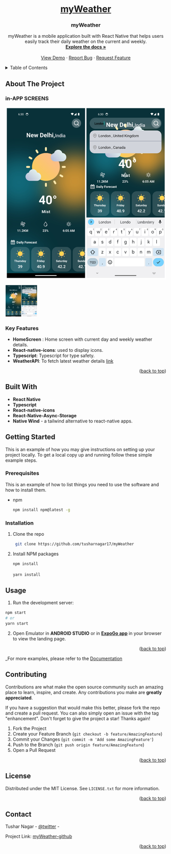 <a name="readme-top"></a>

<!-- [![Contributors][contributors-shield]][contributors-url]
[![Forks][forks-shield]][forks-url]
[![Stargazers][stars-shield]][stars-url]
[![Issues][issues-shield]][issues-url]
[![MIT License][license-shield]][license-url]
[![LinkedIn][linkedin-shield]][linkedin-url] -->

<!-- PROJECT LOGO -->
<br />
<div align="center">
  <a href="https://github.com/tusharnagar17/myWeather">
    <h1>myWeather</h1>
  </a>

  <h3 align="center">myWeather</h3>

  <p align="center">
  myWeather is a mobile application built with React Native that helps users easily track their daily weather on the current and weekly.
    <br />
    <a href=""><strong>Explore the docs »</strong></a>
    <br />
    <br />
    <a href="https://github.com/tusharnagar17/myWeather">View Demo</a>
    ·
    <a href="https://github.com/tusharnagar17/myWeather/issues/new?labels=bug&template=bug-report---.md">Report Bug</a>
    ·
    <a href="https://github.com/tusharnagar17/myWeather/issues/new?labels=enhancement&template=feature-request---.md">Request Feature</a>
  </p>
</div>

<!-- TABLE OF CONTENTS -->
<details>
  <summary>Table of Contents</summary>
  <ol>
    <li>
      <a href="#about-the-project">About The Project</a>
      <ul>
        <li><a href="#built-with">Built With</a></li>
      </ul>
    </li>
    <li>
      <a href="#getting-started">Getting Started</a>
      <ul>
        <li><a href="#prerequisites">Prerequisites</a></li>
        <li><a href="#installation">Installation</a></li>
      </ul>
    </li>
    <li><a href="#usage">Usage</a></li>
    <li><a href="#roadmap">Roadmap</a></li>
    <li><a href="#contributing">Contributing</a></li>
    <li><a href="#license">License</a></li>
    <li><a href="#contact">Contact</a></li>
    <li><a href="#acknowledgments">Acknowledgments</a></li>
  </ol>
</details>

<!-- ABOUT THE PROJECT -->

## About The Project

### in-APP SCREENS

[![Product Name Screen Shot][app-screen]](https://github.com/tusharnagar17/expenseTracker)

<img src="/assets/github.jpg" height="100px" width="100px" alt="app-screen">

### Key Features

- **HomeScreen** : Home screen with current day and weekly weather details.
- **React-native-icons**: used to display icons.
- **Typescript**: Typescript for type safety.
- **WeatherAPI**: To fetch latest weather details [link](https://www.weatherapi.com/)

<p align="right">(<a href="#readme-top">back to top</a>)</p>

## Built With

- **React Native**
- **Typescript**
- **React-native-icons**
- **React-Native-Async-Storage**
- **Native Wind** - a tailwind alternative to react-native apps.

<!-- GETTING STARTED -->

## Getting Started

This is an example of how you may give instructions on setting up your project locally.
To get a local copy up and running follow these simple example steps.

### Prerequisites

This is an example of how to list things you need to use the software and how to install them.

- npm
  ```sh
  npm install npm@latest -g
  ```

### Installation

1. Clone the repo
   ```sh
    git clone https://github.com/tusharnagar17/myWeather
   ```
2. Install NPM packages

   ```sh
   npm install

   yarn install
   ```

## Usage

1. Run the development server:

```bash
npm start
# or
yarn start
```

2. Open Emulator in **ANDROID STUDIO** or in [**ExpoGo app**](https://play.google.com/store/apps/details?id=host.exp.exponent&hl=en&gl=US) in your browser to view the landing page.

<p align="right">(<a href="#readme-top">back to top</a>)</p>

<!-- USAGE EXAMPLES -->

\_For more examples, please refer to the [Documentation](https://github.com/tusharnagar17/expenseTracker)

<!-- CONTRIBUTING -->

## Contributing

Contributions are what make the open source community such an amazing place to learn, inspire, and create. Any contributions you make are **greatly appreciated**.

If you have a suggestion that would make this better, please fork the repo and create a pull request. You can also simply open an issue with the tag "enhancement".
Don't forget to give the project a star! Thanks again!

1. Fork the Project
2. Create your Feature Branch (`git checkout -b feature/AmazingFeature`)
3. Commit your Changes (`git commit -m 'Add some AmazingFeature'`)
4. Push to the Branch (`git push origin feature/AmazingFeature`)
5. Open a Pull Request

<p align="right">(<a href="#readme-top">back to top</a>)</p>

<!-- LICENSE -->

## License

Distributed under the MIT License. See `LICENSE.txt` for more information.

<p align="right">(<a href="#readme-top">back to top</a>)</p>

<!-- CONTACT -->

## Contact

Tushar Nagar - [@twitter](https://twitter.com/tusharnagar_17) -

Project Link: [myWeather-github](https://github.com/tusharnagar17/myWeather)

<p align="right">(<a href="#readme-top">back to top</a>)</p>

<!-- ACKNOWLEDGMENTS -->

<!-- MARKDOWN LINKS & IMAGES -->
<!-- https://www.markdownguide.org/basic-syntax/#reference-style-links -->

<!-- [contributors-shield]: https://img.shields.io/github/contributors/othneildrew/Best-README-Template.svg?style=for-the-badge
[contributors-url]: https://github.com/othneildrew/Best-README-Template/graphs/contributors
[forks-shield]: https://img.shields.io/github/forks/othneildrew/Best-README-Template.svg?style=for-the-badge
[forks-url]: https://github.com/othneildrew/Best-README-Template/network/members
[stars-shield]: https://img.shields.io/github/stars/othneildrew/Best-README-Template.svg?style=for-the-badge
[stars-url]: https://github.com/othneildrew/Best-README-Template/stargazers
[issues-shield]: https://img.shields.io/github/issues/othneildrew/Best-README-Template.svg?style=for-the-badge
[issues-url]: https://github.com/othneildrew/Best-README-Template/issues
[license-shield]: https://img.shields.io/github/license/othneildrew/Best-README-Template.svg?style=for-the-badge
[license-url]: https://github.com/othneildrew/Best-README-Template/blob/master/LICENSE.txt
[linkedin-shield]: https://img.shields.io/badge/-LinkedIn-black.svg?style=for-the-badge&logo=linkedin&colorB=555
[linkedin-url]: https://linkedin.com/in/othneildrew
-->

[app-screen]: ./assets/github.jpg
